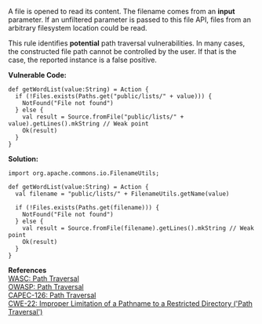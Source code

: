 A file is opened to read its content. The filename comes from an **input** parameter. If an unfiltered parameter is passed to this file API, files from an arbitrary filesystem location could be read.

This rule identifies **potential** path traversal vulnerabilities. In many cases, the constructed file path cannot be controlled by the user. If that is the case, the reported instance is a false positive.

  

**Vulnerable Code:**

```
def getWordList(value:String) = Action {
  if (!Files.exists(Paths.get("public/lists/" + value))) {
    NotFound("File not found")
  } else {
    val result = Source.fromFile("public/lists/" + value).getLines().mkString // Weak point
    Ok(result)
  }
}
```
  

**Solution:**

```
import org.apache.commons.io.FilenameUtils;

def getWordList(value:String) = Action {
  val filename = "public/lists/" + FilenameUtils.getName(value)

  if (!Files.exists(Paths.get(filename))) {
    NotFound("File not found")
  } else {
    val result = Source.fromFile(filename).getLines().mkString // Weak point
    Ok(result)
  }
}
```
  

**References**  
[WASC: Path Traversal](http://projects.webappsec.org/w/page/13246952/Path%20Traversal)  
[OWASP: Path Traversal](https://www.owasp.org/index.php/Path_Traversal)  
[CAPEC-126: Path Traversal](http://capec.mitre.org/data/definitions/126.html)  
[CWE-22: Improper Limitation of a Pathname to a Restricted Directory ('Path Traversal')](http://cwe.mitre.org/data/definitions/22.html)

